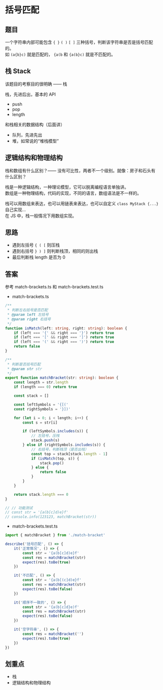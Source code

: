 # 括号匹配

## 题目

一个字符串内部可能包含 `{ }` `( )` `[ ]` 三种括号，判断该字符串是否是括号匹配的。<br>
如 `(a{b}c)` 就是匹配的， `{a(b` 和 `{a(b}c)` 就是不匹配的。

## 栈 Stack

该题目的考察目的很明确 —— 栈

栈，先进后出，基本的 API
- push
- pop
- length

和栈相关的数据结构（后面讲）
- 队列，先进先出
- 堆，如常说的“堆栈模型”

## 逻辑结构和物理结构

栈和数组有什么区别？—— 没有可比性，两者不一个级别。就像：房子和石头有什么区别？

栈是一种逻辑结构，一种理论模型，它可以脱离编程语言单独讲。<br>
数组是一种物理结构，代码的实现，不同的语言，数组语法是不一样的。

栈可以用数组来表达，也可以用链表来表达，也可以自定义 `class MyStack {...}` 自己实现…<br>
在 JS 中，栈一般情况下用数组实现。

## 思路

- 遇到左括号 `{ ( [` 则压栈
- 遇到右括号 `} ) ]` 则判断栈顶，相同的则出栈
- 最后判断栈 length 是否为 0

## 答案

参考 match-brackets.ts 和 match-brackets.test.ts
 - match-brackets.ts
```ts
/**
 * 判断左右括号是否匹配
 * @param left 左括号
 * @param right 右括号
 */
function isMatch(left: string, right: string): boolean {
    if (left === '{' && right === '}') return true
    if (left === '[' && right === ']') return true
    if (left === '(' && right === ')') return true
    return false
}

/**
 * 判断是否括号匹配
 * @param str str
 */
export function matchBracket(str: string): boolean {
    const length = str.length
    if (length === 0) return true

    const stack = []

    const leftSymbols = '{[('
    const rightSymbols = '}])'

    for (let i = 0; i < length; i++) {
        const s = str[i]

        if (leftSymbols.includes(s)) {
            // 左括号，压栈
            stack.push(s)
        } else if (rightSymbols.includes(s)) {
            // 右括号，判断栈顶（是否出栈）
            const top = stack[stack.length - 1]
            if (isMatch(top, s)) {
                stack.pop()
            } else {
                return false
            }
        }
    }

    return stack.length === 0
}

// // 功能测试
// const str = '{a(b[c]d)e}f'
// console.info(123123, matchBracket(str))
```

- match-brackets.test.ts

```ts
import { matchBracket } from './match-bracket'

describe('括号匹配', () => {
    it('正常情况', () => {
        const str = '{a(b[c]d)e}f'
        const res = matchBracket(str)
        expect(res).toBe(true)
    })

    it('不匹配', () => {
        const str = '{a(b[(c]d)e}f'
        const res = matchBracket(str)
        expect(res).toBe(false)
    })

    it('顺序不一致的', () => {
        const str = '{a(b[c]d}e)f'
        const res = matchBracket(str)
        expect(res).toBe(false)
    })

    it('空字符串', () => {
        const res = matchBracket('')
        expect(res).toBe(true)
    })
})

```

## 划重点
- 栈
- 逻辑结构和物理结构
